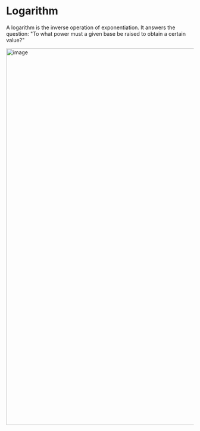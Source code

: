 # Logarithm 

A logarithm is the inverse operation of exponentiation. It answers the question: "To what power must a given base be raised to obtain a certain value?"

<img width="1012" alt="image" src="https://github.com/mammumohd/dsa-repo/assets/22941080/513a26a7-bf06-4901-b049-ae5ea0452351">






